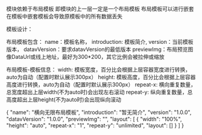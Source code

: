 模块依赖于布局模板
即模块的上一层一定是一个布局模板
布局模板可以进行嵌套
在模板中嵌套模板会导致原模板中的所有数据丢失

模板设计：

布局模板包含：
  name：模板名称，
  introduction: 模板简介,
  version：当前模板版本，
  datavVersion：要求datavVersion的最低版本
  previewImg：布局预览图像DataUrl或线上地址，最好为300*200，其它比例会被拉伸或缩放

  布局模板-模板信息：
  width: 模板宽度，百分比会根据上层容器宽度进行转换，auto为自动（配置时默认展示300px）
  height: 模板高度，百分比会根据上层容器高度进行转换，auto为自动（配置时默认展示300px）
  repeat-x: 横向重复数量，总宽度超出上层width(不为auto时)会出现左右滚动
  repeat-y: 纵向重复数量，总高度超出上层height(不为auto时)会出现纵向滚动

{
  "name": "横向无限布局模板",
  "introduction": "暂无简介",
  "version": "1.0.0",
  "datavVersion": "1.0.0",
  "previewImg": "",
  "layout": [
    {
      "width": "100%",
      "height": "auto",
      "repeat-x": "1",
      "repeat-y": "unlimited",
      "layout": []
    }
  ]
}
